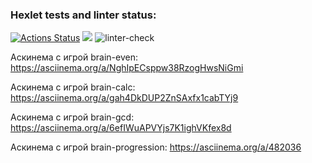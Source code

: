 ### Hexlet tests and linter status:
[![Actions Status](https://github.com/MONDAYMIND/frontend-project-lvl1/workflows/hexlet-check/badge.svg)](https://github.com/MONDAYMIND/frontend-project-lvl1/actions)
<a href="https://codeclimate.com/github/codeclimate/codeclimate/maintainability"><img src="https://api.codeclimate.com/v1/badges/a99a88d28ad37a79dbf6/maintainability" /></a>
![linter-check](https://github.com/MONDAYMIND/frontend-project-lvl1/actions/workflows/linter-check.yml/badge.svg)

Аскинема с игрой brain-even:
https://asciinema.org/a/NghIpECsppw38RzogHwsNiGmi

Аскинема с игрой brain-calc:
https://asciinema.org/a/gah4DkDUP2ZnSAxfx1cabTYj9

Аскинема с игрой brain-gcd:
https://asciinema.org/a/6efIWuAPVYjs7K1ighVKfex8d

Аскинема с игрой brain-progression:
https://asciinema.org/a/482036
